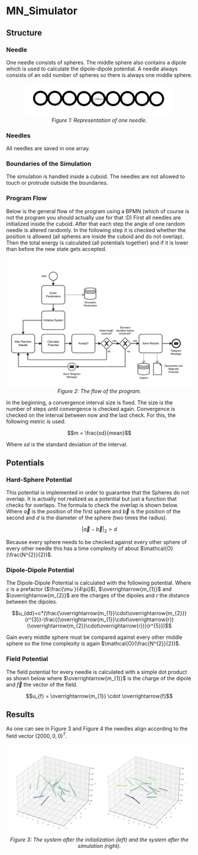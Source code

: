 # MN_Simulator

## Structure

### Needle
One needle consists of spheres. The middle sphere also contains a dipole which is used to calculate the dipole-dipole potential.
A needle always consists of an odd number of spheres so there is always one middle sphere.

<p align="center">
    <img width="400" src="./zz_pictures_for_readme/picture_1.png" alt="Figure 1"><br>
    <em>Figure 1: Representation of one needle.</em>
</p>

### Needles 
All needles are saved in one array. 

### Boundaries of the Simulation
The simulation is handled inside a cuboid. The needles are not allowed to touch or protrude outside the boundaries. 

### Program Flow
Below is the general flow of the program using a BPMN (which of course is not the program you should actually use for that :D)
First all needles are initialized inside the cuboid. After that each step the angle of one random needle is altered randomly.
In the following step it is checked whether the position is allowed (all spheres are inside the cuboid and do not overlap).
Then the total energy is calculated (all potentials together) and if it is lower than before the new state gets accepted. 

<p align="center">
    <img width="600" src="./zz_pictures_for_readme/picture_2.png" alt="Figure 2"><br>
    <em>Figure 2: The flow of the program.</em>
</p>

In the beginning, a convergence interval size is fixed. The size is the number of steps until convergence is checked again.
Convergence is checked on the interval between now and the last check. For this, the following metric is used:

$$m = \frac{sd}{mean}$$

Where $sd$ is the standard deviation of the interval.

## Potentials

### Hard-Sphere Potential 
This potential is implemented in order to guarantee that the Spheres do not overlap. 
It is actually not realized as a potential but just a function that checks for overlaps. 
The formula to check the overlap is shown below. Where $\overrightarrow{a}$ is the position of the first sphere and $\overrightarrow{b}$ is the position of the second and 
$d$ is the diameter of the sphere (two times the radius).

$${|\overrightarrow{a}-\overrightarrow{b}|}_2 > d$$

Because every sphere needs to be checked against every other sphere of every other needle this has a time complexity of about $\mathcal{O}(\frac{N^{2}}{2})$.

### Dipole-Dipole Potential 
The Dipole-Dipole Potential is calculated with the following potential. 
Where $c$ is a prefactor ($\frac{\mu }{4\pi}$), $\overrightarrow{m_{1}}$ and  $\overrightarrow{m_{2}}$ are the charges of the dipoles and $r$ the distance between the dipoles. 

$$u_{dd}=c*(\frac{\overrightarrow{m_{1}}\cdot\overrightarrow{m_{2}}}{r^{3}}-\frac{(\overrightarrow{m_{1}}\cdot\overrightarrow{r})(\overrightarrow{m_{2}}\cdot\overrightarrow{r})}{r^{5}})$$

Gain every middle sphere must be compared against every other middle sphere so the time complexity is again $\mathcal{O}(\frac{N^{2}}{2})$.

### Field Potential 
The field potential for every needle is calculated with a simple dot product as shown below 
where $\overrightarrow{m_{1}}$ is the charge of the dipole and $\overrightarrow{f}$ the vector of the field.

$$u_{f} = \overrightarrow{m_{1}} \cdot \overrightarrow{f}$$

## Results 
As one can see in Figure 3 and Figure 4 the needles align according to the field vector  $(2000, 0, 0)^{T}$.

<p align="center">
    <img src="./zz_pictures_for_readme/picture_3.png" alt="Figure 3"><br>
    <em>
    Figure 3: The system after the initialization (left) and the system after the simulation (right).
    </em>
</p>